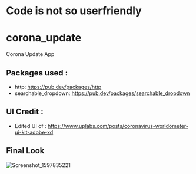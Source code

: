 #  Code is not so userfriendly
# corona_update

Corona Update App



## Packages used :

- http: https://pub.dev/packages/http
- searchable_dropdown: https://pub.dev/packages/searchable_dropdown

## UI Credit :
- Edited UI of : https://www.uplabs.com/posts/coronavirus-worldometer-ui-kit-adobe-xd


## Final Look

![Screenshot_1597835221](https://user-images.githubusercontent.com/48161121/90629610-65629d00-e23f-11ea-818c-d9ae9eb9e362.png)

